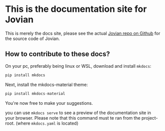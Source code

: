 # This is the documentation site for Jovian

This is merely the docs site, please see the actual [Jovian repo on Github](https://github.com/DennisSchmitz/Jovian) for the source code of Jovian.


## How to contribute to these docs?

On your pc, preferably being linux or WSL, download and install `mkdocs`:

```python
pip install mkdocs
```

Next, install the mkdocs-material theme:

```python
pip install mkdocs-material
```

You're now free to make your suggestions.

you can use `mkdocs serve` to see a preview of the documentation site in your browser. Please note that this command must te ran from the project-root. (where `mkdocs.yaml` is located)
